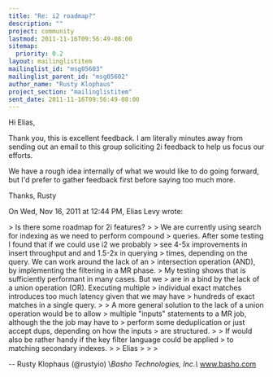 ```yaml
---
title: "Re: i2 roadmap?"
description: ""
project: community
lastmod: 2011-11-16T09:56:49-08:00
sitemap:
  priority: 0.2
layout: mailinglistitem
mailinglist_id: "msg05603"
mailinglist_parent_id: "msg05602"
author_name: "Rusty Klophaus"
project_section: "mailinglistitem"
sent_date: 2011-11-16T09:56:49-08:00
---
```



Hi Elias,

Thank you, this is excellent feedback. I am literally minutes away
from sending out an email to this group soliciting 2i feedback to
help us focus our efforts.

We have a rough idea internally of what we would like to do going forward,
but I'd prefer to gather feedback first before saying too much more.

Thanks,
Rusty

On Wed, Nov 16, 2011 at 12:44 PM, Elias Levy wrote:

&gt; Is there some roadmap for 2i features?
&gt;
&gt; We are currently using search for indexing as we need to perform compound
&gt; queries. After some testing I found that if we could use i2 we probably
&gt; see 4-5x improvements in insert throughput and and 1.5-2x in querying
&gt; times, depending on the query. We can work around the lack of an
&gt; intersection operation (AND), by implementing the filtering in a MR phase.
&gt; My testing shows that is sufficiently performant in many cases. But we
&gt; are in a bind by the lack of a union operation (OR). Executing multiple
&gt; individual exact matches introduces too much latency given that we may have
&gt; hundreds of exact matches in a single query.
&gt;
&gt; A more general solution to the lack of a union operation would be to allow
&gt; multiple "inputs" statements to a MR job, although the the job may have to
&gt; perform some deduplication or just accept dups, depending on how the inputs
&gt; are structured.
&gt;
&gt; If would also be rather handy if the key filter language could be applied
&gt; to matching secondary indexes.
&gt;
&gt; Elias
&gt;
&gt;
&gt;

-- 
Rusty Klophaus (@rustyio)
\\*Basho Technologies, Inc.\\*
www.basho.com
